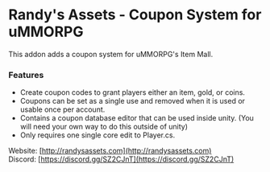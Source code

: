 # Randy's Assets - Coupon System for uMMORPG
This addon adds a coupon system for uMMORPG's Item Mall.

### Features
- Create coupon codes to grant players either an item, gold, or coins.
- Coupons can be set as a single use and removed when it is used or usable once per account.
- Contains a coupon database editor that can be used inside unity. (You will need your own way to do this outside of unity)
- Only requires one single core edit to Player.cs.

Website: [http://randysassets.com](http://randysassets.com)<br/>
Discord: [https://discord.gg/SZ2CJnT](https://discord.gg/SZ2CJnT)